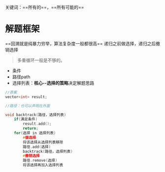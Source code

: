 关键词：==所有的==，==所有可能的==
# 解题框架
==回溯就是纯暴力穷举，算法复杂度一般都很高==
递归之前做选择，递归之后撤销选择
> 多重循环一般是不够的。
- 条件
- 路径path
- 选择列表：**核心--选择的策略**决定解题思路
```c++
//答案
vector<int> result;

//路径：也可以声明在外面

void backtrack(路径，选择列表)
	if(满足条件)
		result.add();
		return;
	for(选择 in 选择列表)
		#做选择
		将该选择从选择列表移除 
		路径.add(选择)
		backtrack(路径，选择列表)
		#撤销选择
		路径.remove(选择) 
		将该选择再加入选择列表
```
